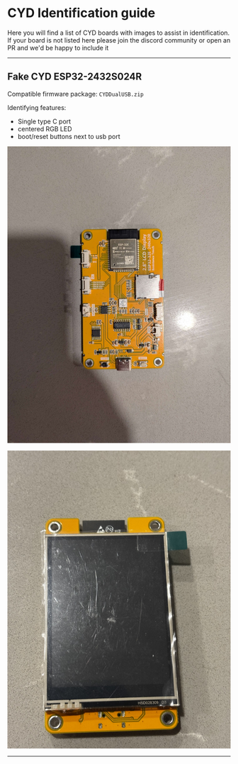 # CYD Identification guide

Here you will find a list of CYD boards with images to assist in identification. If your board is not listed here please join the discord community or open an PR and we'd be happy to include it

---

## Fake CYD ESP32-2432S024R

Compatible firmware package: `CYDDualUSB.zip`

Identifying features:

- Single type C port
- centered RGB LED
- boot/reset buttons next to usb port

![fake CYD ESP32-2432S024R back](../images/CYDs/fake_CYD_ESP32-2432S024R-back.jpg)

![fake CYD ESP32-2432S024R front](../images/CYDs/fake_CYD_ESP32-2432S024R-front.jpg)

---
